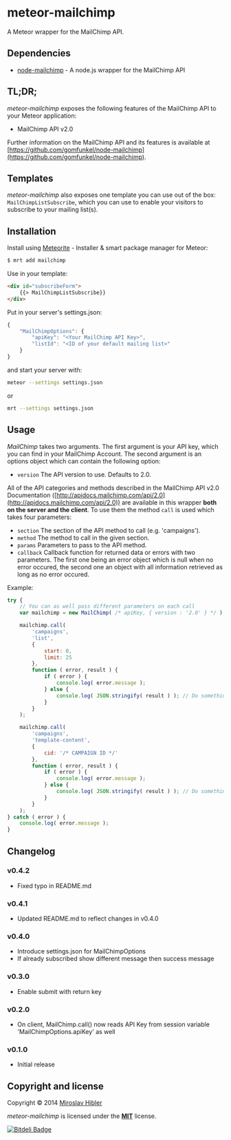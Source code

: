 # meteor-mailchimp

A Meteor wrapper for the MailChimp API.


## Dependencies

 * [node-mailchimp](https://github.com/gomfunkel/node-mailchimp) - A node.js wrapper for the MailChimp API


## TL;DR;

_meteor-mailchimp_ exposes the following features of the MailChimp API to your Meteor application:

 * MailChimp API v2.0

Further information on the MailChimp API and its features is available at [https://github.com/gomfunkel/node-mailchimp](https://github.com/gomfunkel/node-mailchimp).


## Templates

_meteor-mailchimp_ also exposes one template you can use out of the box: `MailChimpListSubscribe`, which you can use to enable your visitors to subscribe to your mailing list(s).


## Installation

Install using [Meteorite](https://github.com/oortcloud/meteorite) - Installer & smart package manager for Meteor:

```sh
$ mrt add mailchimp
```

Use in your template:

```html
<div id="subscribeForm">
	{{> MailChimpListSubscribe}}
</div>
```

Put in your server's settings.json:

```javascript
{
	"MailChimpOptions": {
		"apiKey": "<Your MailChimp API Key>",
		"listId": "<ID of your default mailing list>"
	}
}
```

and start your server with:

```sh
meteor --settings settings.json
```
or

```sh
mrt --settings settings.json
```

## Usage

_MailChimp_ takes two arguments. The first argument is your API key, which you can find in your MailChimp Account. The second argument is an options object which can contain the following option:

 * `version` The API version to use. Defaults to 2.0.

All of the API categories and methods described in the MailChimp API v2.0 Documentation ([http://apidocs.mailchimp.com/api/2.0](http://apidocs.mailchimp.com/api/2.0)) are available in this wrapper **both on the server and the client**. To use them the method `call` is used which takes four parameters:

 * `section` The section of the API method to call (e.g. 'campaigns').
 * `method` The method to call in the given section.
 * `params` Parameters to pass to the API method.
 * `callback` Callback function for returned data or errors with two parameters. The first one being an error object which is null when no error occured, the second one an object with all information retrieved as long as no error occured.

Example:

```javascript
try {
	// You can as well pass different parameters on each call
	var mailchimp = new MailChimp( /* apiKey, { version : '2.0' } */ );

	mailchimp.call(
		'campaigns',
		'list',
		{
			start: 0,
			limit: 25
		},
		function ( error, result ) {
			if ( error ) {
				console.log( error.message );
			} else {
				console.log( JSON.stringify( result ) ); // Do something with your data!
			}
		}
	);

	mailchimp.call(
		'campaigns',
		'template-content',
		{
			cid: '/* CAMPAIGN ID */'
		},
		function ( error, result ) {
			if ( error ) {
				console.log( error.message );
			} else {
				console.log( JSON.stringify( result ) ); // Do something with your data!
			}
		}
	);
} catch ( error ) {
	console.log( error.message );
}
```

## Changelog

### v0.4.2
 * Fixed typo in README.md

### v0.4.1
 * Updated README.md to reflect changes in v0.4.0

### v0.4.0
 * Introduce settings.json for MailChimpOptions
 * If already subscribed show different message then success message

### v0.3.0
 * Enable submit with return key

### v0.2.0
 * On client, MailChimp.call() now reads API Key from session variable 'MailChimpOptions.apiKey' as well

### v0.1.0
 * Initial release

## Copyright and license

Copyright © 2014 [Miroslav Hibler](http://miro.hibler.me)

_meteor-mailchimp_ is licensed under the [**MIT**](http://miro.mit-license.org) license.

[![Bitdeli Badge](https://d2weczhvl823v0.cloudfront.net/MiroHibler/meteor-mailchimp/trend.png)](https://bitdeli.com/free "Bitdeli Badge")
